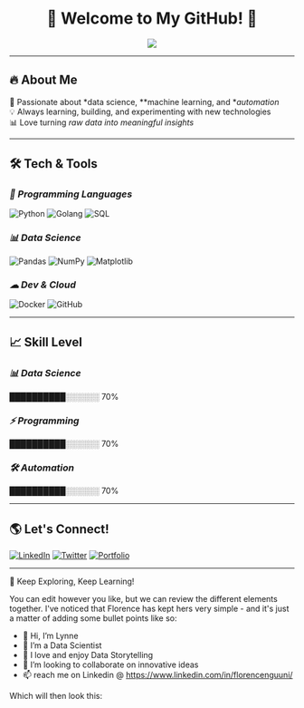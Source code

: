<h1 align="center">🚀 Welcome to My GitHub! 🌟</h1>

<p align="center">
  <img src="https://readme-typing-svg.herokuapp.com?color=%23F7A41D&size=25&center=true&vCenter=true&width=600&lines=Data+Scientist+%7C+Programmer+%7C+Tech+Explorer;Passionate+about+Data%2C+AI%2C+and+Automation" />
</p>

---

## 🔥 About Me  
🎯 Passionate about *data science, **machine learning, and **automation*  
💡 Always learning, building, and experimenting with new technologies  
📊 Love turning *raw data into meaningful insights*  

---

## 🛠 Tech & Tools  

### *🚀 Programming Languages*
![Python](https://img.shields.io/badge/Python-3776AB?style=for-the-badge&logo=python&logoColor=white)
![Golang](https://img.shields.io/badge/Go-00ADD8?style=for-the-badge&logo=go&logoColor=white)
![SQL](https://img.shields.io/badge/SQL-4479A1?style=for-the-badge&logo=postgresql&logoColor=white)

### *📊 Data Science*
![Pandas](https://img.shields.io/badge/Pandas-150458?style=for-the-badge&logo=pandas&logoColor=white)
![NumPy](https://img.shields.io/badge/NumPy-013243?style=for-the-badge&logo=numpy&logoColor=white)
![Matplotlib](https://img.shields.io/badge/Matplotlib-FF5733?style=for-the-badge)

### *☁ Dev & Cloud*
![Docker](https://img.shields.io/badge/Docker-2496ED?style=for-the-badge&logo=docker&logoColor=white)
![GitHub](https://img.shields.io/badge/GitHub-181717?style=for-the-badge&logo=github&logoColor=white)

---

## 📈 Skill Level  

### *📊 Data Science*
██████████░░░░░░ 70%

### *⚡ Programming*
██████████░░░░░░ 70%

### *🛠 Automation*
██████████░░░░░░ 70%

---

## 🌎 Let's Connect!
[![LinkedIn](https://img.shields.io/badge/LinkedIn-0077B5?style=for-the-badge&logo=linkedin&logoColor=white)](https://linkedin.com/in/muraciandungu)
[![Twitter](https://img.shields.io/badge/Twitter-1DA1F2?style=for-the-badge&logo=twitter&logoColor=white)](https://twitter.com/muracia_ndungu)
[![Portfolio](https://img.shields.io/badge/Portfolio-ff9800?style=for-the-badge&logo=web&logoColor=white)](https://muracia.github.io)

---

🚀 Keep Exploring, Keep Learning!


You can edit however you like, but we can review the different elements together. I've noticed that Florence has kept hers very simple - and it's just a matter of adding some bullet points like so:

- 👋 Hi, I’m Lynne
- 👀 I’m a Data Scientist
- 🌱 I love and enjoy Data Storytelling
- 💞 I’m looking to collaborate on innovative ideas
- 📫 reach me on Linkedin @ https://www.linkedin.com/in/florencenguuni/

Which will then look this:
